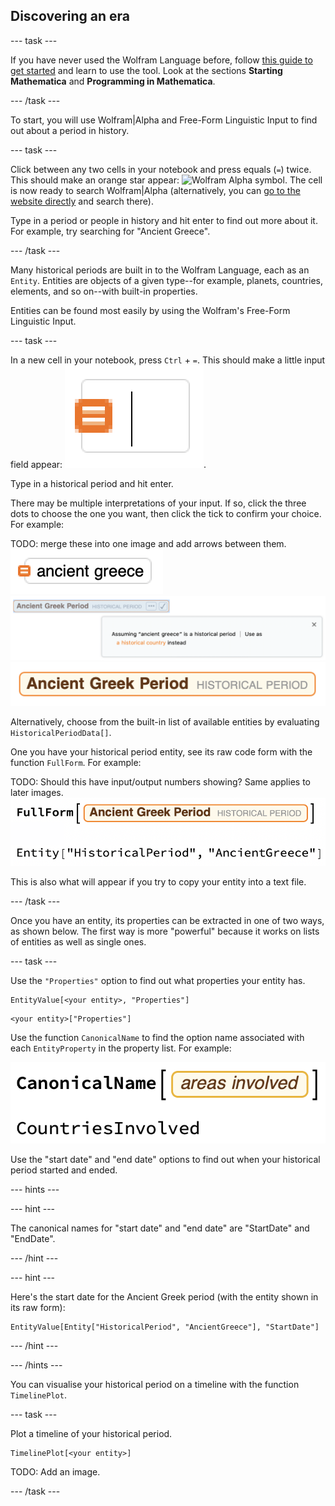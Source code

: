 ## Discovering an era

--- task ---

If you have never used the Wolfram Language before, follow [this guide to get started]() and learn to use the tool. Look at the sections **Starting Mathematica** and **Programming in Mathematica**.

--- /task ---

To start, you will use Wolfram|Alpha and Free-Form Linguistic Input to find out about a period in history.

--- task ---

Click between any two cells in your notebook and press equals (`=`) twice. This should make an orange star appear: ![Wolfram Alpha symbol](images/WolframStar). The cell is now ready to search Wolfram|Alpha (alternatively, you can [go to the website directly](https://www.wolframalpha.com/) and search there).

Type in a period or people in history and hit enter to find out more about it.
For example, try searching for "Ancient Greece".

--- /task ---

Many historical periods are built in to the Wolfram Language, each as an `Entity`. Entities are objects of a given type--for example, planets, countries, elements, and so on--with built-in properties.

Entities can be found most easily by using the Wolfram's Free-Form Linguistic Input.

--- task ---

In a new cell in your notebook, press `Ctrl` + `=`. This should make a little input field appear: ![Free-form input cell](images/FreeFormCellEmpty.png).

Type in a historical period and hit enter.

There may be multiple interpretations of your input. If so, click the three dots to choose the one you want, then click the tick to confirm your choice. For example:

TODO: merge these into one image and add arrows between them.
![Free-form input](images/FreeFormCellFull.png)
![Free-form alternative interpretation](images/AlternativeInterpretation.png)
![Free-form accepted interpretation](images/AcceptedInterpretation.png)

Alternatively, choose from the built-in list of available entities by evaluating `HistoricalPeriodData[]`.

One you have your historical period entity, see its raw code form with the function `FullForm`. For example:

TODO: Should this have input/output numbers showing? Same applies to later images.
![FullForm of an entity](images/FullFormEntity.png)

This is also what will appear if you try to copy your entity into a text file.

--- /task ---

Once you have an entity, its properties can be extracted in one of two ways, as shown below. The first way is more "powerful" because it works on lists of entities as well as single ones.

--- task ---

Use the `"Properties"` option to find out what properties your entity has.

```
EntityValue[<your entity>, "Properties"]
```
```
<your entity>["Properties"]
```

Use the function `CanonicalName` to find the option name associated with each `EntityProperty` in the property list. For example:

![CanonicalName of an entity option](images/CanonicalName.png)

Use the "start date" and "end date" options to find out when your historical period started and ended.

--- hints ---

--- hint ---

The canonical names for "start date" and "end date" are "StartDate" and "EndDate".

--- /hint ---

--- hint ---

Here's the start date for the Ancient Greek period (with the entity shown in its raw form):

```
EntityValue[Entity["HistoricalPeriod", "AncientGreece"], "StartDate"]
```

--- /hint ---

--- /hints ---

You can visualise your historical period on a timeline with the function `TimelinePlot`.

--- task ---

Plot a timeline of your historical period.

```
TimelinePlot[<your entity>]
```
TODO: Add an image.


--- /task ---
